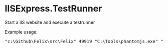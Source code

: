 IISExpress.TestRunner
=====================

Start a IIS website and execute a testrunner

Example usage:
<pre>"c:\Github\Felix\src\Felix" 49919 "C:\Tools\phantomjs.exe" ".\Content\spec_runner.js 6420 PhantomJSTeamcity" "prod-1" "c:\Github\Felix\src\FelixWeb.Tests" 6420 "test-1"'</pre>
